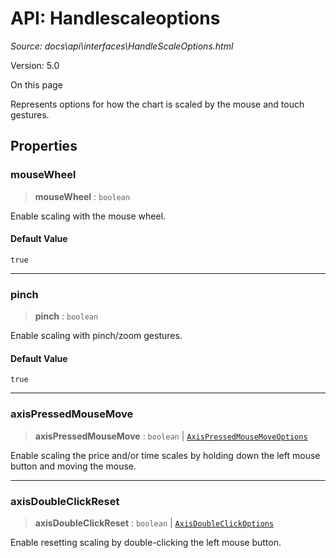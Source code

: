 # API: Handlescaleoptions

*Source: docs\api\interfaces\HandleScaleOptions.html*

Version: 5.0

On this page

Represents options for how the chart is scaled by the mouse and touch gestures.

## Properties[​](HandleScaleOptions.html#properties "Direct link to Properties")

### mouseWheel[​](HandleScaleOptions.html#mousewheel "Direct link to mouseWheel")

> **mouseWheel** : `boolean`

Enable scaling with the mouse wheel.

#### Default Value[​](HandleScaleOptions.html#default-value "Direct link to Default Value")

`true`

* * *

### pinch[​](HandleScaleOptions.html#pinch "Direct link to pinch")

> **pinch** : `boolean`

Enable scaling with pinch/zoom gestures.

#### Default Value[​](HandleScaleOptions.html#default-value-1 "Direct link to Default Value")

`true`

* * *

### axisPressedMouseMove[​](HandleScaleOptions.html#axispressedmousemove "Direct link to axisPressedMouseMove")

> **axisPressedMouseMove** : `boolean` | [`AxisPressedMouseMoveOptions`](AxisPressedMouseMoveOptions.md)

Enable scaling the price and/or time scales by holding down the left mouse button and moving the mouse.

* * *

### axisDoubleClickReset[​](HandleScaleOptions.html#axisdoubleclickreset "Direct link to axisDoubleClickReset")

> **axisDoubleClickReset** : `boolean` | [`AxisDoubleClickOptions`](AxisDoubleClickOptions.md)

Enable resetting scaling by double-clicking the left mouse button.
